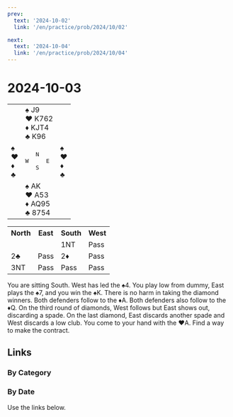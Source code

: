 ```yaml
---
prev:
  text: '2024-10-02'
  link: '/en/practice/prob/2024/10/02'

next:
  text: '2024-10-04'
  link: '/en/practice/prob/2024/10/04'
---
```


# 2024-10-03

<table class="deal">
	<tr>
		<td></td>
		<td>♠ J9<br>♥ K762<br>♦ KJT4<br>♣ K96</td>
		<td></td>
	</tr>
	<tr>
		<td>♠ <br>♥ <br>♦ <br>♣ </td>
		<td><pre>   N<br>W     E<br>   S</pre></td>
		<td>♠ <br>♥ <br>♦ <br>♣ </td>
	</tr>
	<tr>
		<td></td>
		<td>♠ AK<br>♥ A53<br>♦ AQ95<br>♣ 8754</td>
		<td></td>
	</tr>
</table>

<table class="auction">
	<tr>
		<th>North</th>
		<th>East</th>
		<th>South</th>
		<th>West</th>
	</tr>
	<tr>
		<td></td>
		<td></td>
		<td>1NT</td>
		<td>Pass</td>
	</tr>
	<tr>
		<td>2♣</td>
		<td>Pass</td>
		<td>2♦</td>
		<td>Pass</td>
	</tr>
	<tr>
		<td>3NT</td>
		<td>Pass</td>
		<td>Pass</td>
		<td>Pass</td>
	</tr>
</table>

You are sitting South. West has led the ♠4. You play low from dummy, East plays the ♠7, and you win the ♠K. There is no harm in taking the diamond winners. Both defenders follow to the ♦A. Both defenders also follow to the ♦Q. On the third round of diamonds, West follows but East shows out, discarding a spade. On the last diamond, East discards another spade and West discards a low club. You come to your hand with the ♥A. Find a way to make the contract.

## Links

[<Badge type="tip" text="Check Solution"/>](/en/learning/prob/2024/10/03)

### By Category

[<Badge type="tip" text="<--"/>](/en/practice/prob/2024/09/30)
[<Badge type="tip" text="Calendar"/>](/en/practice/calendar/2024/10)
[<Badge type="tip" text="-->"/>](/en/practice/prob/2024/10/04)

### By Date

Use the links below.